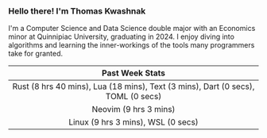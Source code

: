 
### Hello there! I'm Thomas Kwashnak

I'm a Computer Science and Data Science double major with an Economics
minor at Quinnipiac University, graduating in 2024.
I enjoy diving into algorithms and learning the inner-workings of the tools
many programmers take for granted.

| Past Week Stats |
| :---: |
| Rust (8 hrs 40 mins), Lua (18 mins), Text (3 mins), Dart (0 secs), TOML (0 secs) |
| Neovim (9 hrs 3 mins) |
| Linux (9 hrs 3 mins), WSL (0 secs) |

